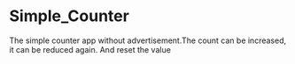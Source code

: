 # Simple_Counter
 The simple counter app without advertisement.The count can be increased, it can be reduced again. And reset the value
